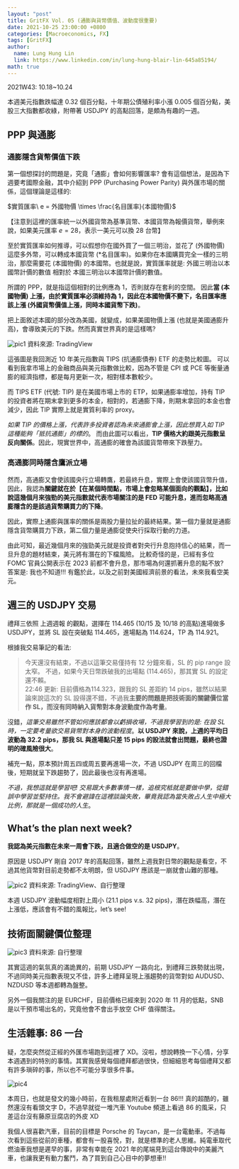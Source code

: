 ```yaml
---
layout: "post"
title: GritFX Vol. 05 (通膨與貨幣價值、波動度很重要)
date: 2021-10-25 23:00:00 +0800
categories: [Macroeconomics, FX]
tags: [GritFX]
author:
  name: Lung Hung Lin
  link: https://www.linkedin.com/in/lung-hung-blair-lin-645a85194/
math: true
---
```

2021W43: 10.18~10.24

本週美元指數跌幅達 0.32 個百分點，十年期公債殖利率小漲 0.005 個百分點，美股三大指數都收綠，附帶著 USDJPY 的高點回落，是頗為有趣的一週。

## PPP 與通膨
### 通膨隱含貨幣價值下跌
第一個想探討的問題是，究竟「通膨」會如何影響匯率? 會有這個想法，是因為下週要考國際金融，其中介紹到 PPP (Purchasing Power Parity) 與外匯市場的關係，這個理論是這樣的:

$實質匯率\ e = 外國物價 \times \frac{名目匯率}{本國物價}$  

【注意到這裡的匯率統一以外國貨幣為基準貨幣、本國貨幣為報價貨幣，舉例來說，如果美元匯率 $e = 28$，表示一美元可以換 28 台幣】

至於實質匯率如何推導，可以假想你在國外買了一個三明治，並花了 (外國物價) 這麼多外幣，可以轉成本國貨幣 (*名目匯率)。如果你在本國購買完全一樣的三明治，那麼需要花 (本國物價) 的本國幣。也就是說，實質匯率就是: 外國三明治以本國幣計價的數值 相對於 本國三明治以本國幣計價的數值。

所謂的 PPP，就是指這個相對的比例應為 1，否則就存在套利的空間。
因此**當 (本國物價) 上漲，由於實質匯率必須維持為 1，因此在本國物價不變下，名目匯率應該上漲 (外國貨幣價值上漲，同時本國貨幣下跌)**。

把上面敘述本國的部分改為美國，就變成，如果美國物價上漲 (也就是美國通膨升高)，會導致美元的下跌。然而真實世界真的是這樣嗎?

![pic1](https://lh3.googleusercontent.com/pw/AM-JKLWMmaj81KMEe1YvBgI14dTCBpdMiTN0UU5YwvqohqStTIytbgqNp80GKSbQEweR-g7GHUlwIIlRR21GArmzFRecWY-ztDqxG8ySuvejkMduhsJrVw2GW5kWqZIKiiSOmNEbR3TYLcjApBOvwqVOmvWV=w1588-h893-no?authuser=0)
資料來源: TradingView

這張圖是我回測近 10 年美元指數與 TIPS (抗通膨債券) ETF 的走勢比較圖。
可以看到我拿市場上的金融商品與美元指數做比較，因為不管是 CPI 或 PCE 等衡量通膨的經濟指標，都是每月更新一次，相對樣本數較少。

而 TIPS ETF (代號: TIP) 是在美國市場上市的 ETP，如果通膨率增加，持有 TIP 的投資者將在期末拿到更多的本金，相對的，若通膨下降，則期末拿回的本金也會減少，因此 TIP 實際上就是實質利率的 proxy。

_如果 TIP 的價格上漲，代表許多投資者認為未來通膨會上漲，因此想買入如 TIP 這種能夠「抵抗通膨」的標的_。
而由此圖可以看出，**TIP 價格大約跟美元指數呈反向關係**。因此，現實世界中，高通膨的確會為該國貨幣帶來下跌壓力。

### 高通膨同時隱含鷹派立場
然而，高通膨又會使該國央行立場轉鷹，若最終升息，實際上會使該國貨幣升值，因此，我認為**關鍵就在於【在某個時間點，市場上會忽略某個面向的觀點】，比如說這幾個月來強勁的美元指數就代表市場關注的是 FED 可能升息，進而忽略高通膨隱含的是該過貨幣購買力的下降**。

因此，實際上通膨與匯率的關係是兩股力量拉扯的最終結果。第一個力量就是通膨隱含貨幣購買力下跌，第二個力量是通膨促使央行採取行動的力道。

由此可知，最近幾個月來的強勁美元就是投資者對央行升息抱持信心的結果，而一旦升息的題材結束，美元將有潛在的下檔風險。
比較奇怪的是，已經有多位 FOMC 官員公開表示在 2023 前都不會升息，那市場為何還抓著升息的點不放? 答案是: 我也不知道!!!
有鑑於此，以及之前對美國經濟前景的看法，未來我看空美元。

## 週三的 USDJPY 交易
禮拜三依照 上週週報 的觀點，選擇在 114.465 (10/15 及 10/18 的高點)進場做多 USDJPY，並將 SL 設在突破點 114.465，進場點為 114.624，TP 為 114.921。  

根據我交易筆記的看法:
> 今天還沒有結束，不過以這筆交易僅持有 12 分鐘來看，SL 的 pip range 設太窄。
不過，如果今天日幣跌破我的出場點 (114.465)，那其實 SL 的設定還不賴。  
22:46 更新: 目前價格為114.323，跟我的 SL 差距約 14 pips，雖然以結果論來說這次的 SL 設得還不錯，不過我**主要的問題是把技術面的關鍵價位當作 SL，而沒有同時納入貨幣對本身波動度作為考量**。

沒錯，_這筆交易雖然不管如何應該都會以虧損收場，不過我學習到的是: 在設 SL 時，一定要考量欲交易貨幣對本身的波動程度_。**以 USDJPY 來說，上週的平均日波動為 32.2 pips，那我 SL 與進場點只差 15 pips 的設法就會出問題，最終也證明的確風險很大**。

補充一點，原本預計周五四或周五要再進場一次，不過 USDJPY 在周三的回檔後，短期就呈下跌趨勢了，因此最後也沒有再進場。

_不過，我想這就是學習吧! 交易跟大多數事情一樣，追根究柢就是要做中學，從錯誤中學習並堅持住。我不會避諱在這裡談論失敗，畢竟我認為當失敗占人生中極大比例，那就是一個成功的人生_。

## What’s the plan next week?
**我認為美元指數在未來一周會下跌，且適合做空的是 USDJPY**。

原因是 USDJPY 剛自 2017 年的高點回落，雖然上週我對日幣的觀點是看空，不過其他貨幣對目前走勢都不太明朗，但 USDJPY 應該是一崩就會山難的那種。

![pic2](https://lh3.googleusercontent.com/pw/AM-JKLXMRH9aUOgNHm7r2ncOUorCwK6xA-PQHSzrjwcKKuN1paVNpjo4jP2whO4k3idGwI_0XiEyFsmsBjzftKfDhpLID0teJvN-Iue2sjacGw2PFumm4ap9RL13UfiPqthDfwc0Ecufd7XDvANefnsIdUAo=w1098-h266-no?authuser=0)
資料來源: TradingView、自行整理

本週 USDJPY 波動幅度相對上周小 (21.1 pips v.s. 32 pips)，潛在跌幅高，潛在上漲低，應該會有不錯的風報比，let’s see!

## 技術面關鍵價位整理

![pic3](https://lh3.googleusercontent.com/pw/AM-JKLVW3jGsrvyge68SS-OPcdFr5WovFzLDryd3qtuYBHYkqAhrZRl1yzLgzoRLDGm8ZcyOkWZPgoNKcJBbPzqA3h2Q6BwuS0pqEuhVnxhKzPX0eOJAnFsibjICSYAlshT9C5TjJJaN8UD04Wk2uCUxZ44a=w1065-h300-no?authuser=0)
資料來源: 自行整理

其實這週的氣氛真的滿詭異的，前期 USDJPY 一路向北，到禮拜三跌勢就出現，不過同時美元指數表現又不佳，許多上禮拜呈現上漲趨勢的貨幣對如 AUDUSD、NZDUSD 等本週都轉為盤整。

另外一個我關注的是 EURCHF，目前價格已經來到 2020 年 11 月的低點，SNB 是以干預市場出名的，究竟他會不會出手放空 CHF 值得關注。

## 生活雜事: 86 一台
疑，怎麼突然從正經的外匯市場跑到這裡了 XD。沒啦，想說轉換一下心情，分享本週遇到的特別的事情。其實我感覺每個禮拜都過很快，但細細思考每個禮拜又都有許多瑣碎的事，所以也不可能分享很多件事。

![pic4](https://lh3.googleusercontent.com/pw/AM-JKLVaVCRD_QKPzlEghhSkTBM8iRBBq8pLGZcprtIaZfpNAVvzKI8-drCmXMmYbD2Df2tGLjiGslpqCOfFMB-gA1n214aMLivzwCnqOGruGCBKGLbcNaBXZ5LqHGuCXkJzXyA_R9jm3YUGHFg7SWDrg9Aj=w450-h600-no?authuser=0)

本周日，也就是發文的幾小時前，在我租屋處附近看到一台 86!!! 真的超酷的，雖然還沒有看頭文字 D，不過早就從一堆汽車 Youtube 頻道上看過 86 的風采，只差這台沒有藤原豆腐店的外皮 XD

我個人很喜歡汽車，目前的目標是 Porsche 的 Taycan，是一台電動車。不過每次看到這些從前的車種，都會有一股喜悅，對，就是標準的老人思維。純電車取代燃油車我想是遲早的事，非常有幸能在 2021 年的尾端見到這台傳說中的美麗汽車，也讓我更有動力奮鬥，為了買到自己心目中的夢想車!!